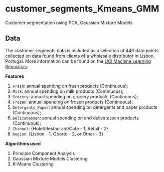 # customer_segments_Kmeans_GMM
Customer segmentation using PCA, Gaussian Mixture Models

## Data

The customer segments data is included as a selection of 440 data points collected on data found from clients of a wholesale distributor in Lisbon, Portugal. More information can be found on the [UCI Machine Learning Repository](https://archive.ics.uci.edu/ml/datasets/Wholesale+customers).

**Features**
1) `Fresh`: annual spending on fresh products (Continuous); 
2) `Milk`: annual spending on milk products (Continuous); 
3) `Grocery`: annual spending on grocery products (Continuous); 
4) `Frozen`: annual spending on frozen products (Continuous);
5) `Detergents_Paper`: annual spending on detergents and paper products (Continuous);
6) `Delicatessen`: annual spending on and delicatessen products (Continuous); 
7) `Channel`: {Hotel/Restaurant/Cafe - 1, Retail - 2}
8) `Region`: {Lisbon - 1, Oporto - 2, or Other - 3}

**Algorithms used**
1) Principle Component Analysis
2) Gaussian Mixture Models Clustering
3) K-Means Clustering
